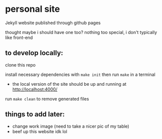 # personal site

Jekyll website published through github pages

thought maybe i should have one too? nothing too special, i don't typically like front-end

## to develop locally:

clone this repo

install necessary dependencies with `make init` then run `make` in a terminal

* the local version of the site should be up and running at [http://localhost:4000/](http://localhost:4000/)

run `make clean` to remove generated files

## things to add later:

* change work image (need to take a nicer pic of my table)
* beef up this website idk lol
